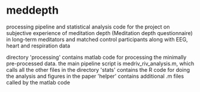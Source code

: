 # meddepth

processing pipeline and statistical analysis code for the project on subjective experience of meditation depth (Meditation depth questionnaire) in long-term meditators and matched control participants along with EEG, heart and respiration data

directory 'processing' contains matlab code for processing the minimally pre-processed data. the main pipeline script is medriv_riv_analysis.m, which calls all the other files in the directory 'stats' contains the R code for doing the analysis and figures in the paper 'helper' contains additional .m files called by the matlab code
